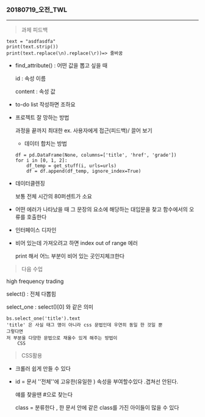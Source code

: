 ### 20180719_오전_TWL

----------------------------------------------------

> 과제 피드백 

~~~~~~~~~~~~~~~~~~~~~~~~~~~
text = "asdfasdfa"
print(text.strip())
print(text.replace(\n).replace(\r))=> 줄바꿈 
~~~~~~~~~~~~~~~~~~~~~~~~~~~

* find_attribute() : 어떤 값을 뽑고 싶을 때 

  id : 속성 이름 

  content : 속성 값 

* to-do list 작성하면 조하요 

* 프로젝트 잘 망하는 방법 

  과정을 끝까지 최대한 ex. 사용자에게 접근(피드백)/ 끌어 보기 

  

  * 데이터 합치는 방법 

  ~~~~~~~~~~~~
  df = pd.DataFrame(None, columns=['title', 'href', 'grade'])
  for i in [0, 1, 2]:
      df_temp = get_stuff(i, urls=urls)
      df = df.append(df_temp, ignore_index=True)
  ~~~~~~~~~~~~

* 데이터클렌징 

  보통 전체 시간의 80퍼센트가 소요

* 어떤 에러가 나타났을 때 그 문장의 요소에 해당하는 대입문을 찾고 함수에서의 오류를 호출한다 

* 인터페이스 디자인 

* 비어 있는데 가져오려고 하면 index out of range  에러 

  print 해서 어느 부분이 비어 있는 곳인지체크한다 



> 다음 수업 

high frequency trading 

select() : 전체 다뽑힘 

select_one : select()[0]  와 같은 의미

~~~~~~~~~
bs.select_one('title').text
'title' 은 사실 태그 명이 아니라 css 문법인데 우연히 동일 한 것일 뿐 
그렇다면 
저 부분을 다양한 문법으로 채울수 있게 해주는 방법이
	CSS 
~~~~~~~~~

> CSS활용

- 크롤러 쉽게 만들 수 있다 

- id = 문서 ''전체''에 고유한(유일한 ) 속성을 부여할수있다 .겹쳐선 안된다. 

   	얘를 찾을땐 #으로 찾는다 

  class = 분류한다 , 한 문서 안에 같은 class를 가진 아이들이 많을 수 있다 

  

  